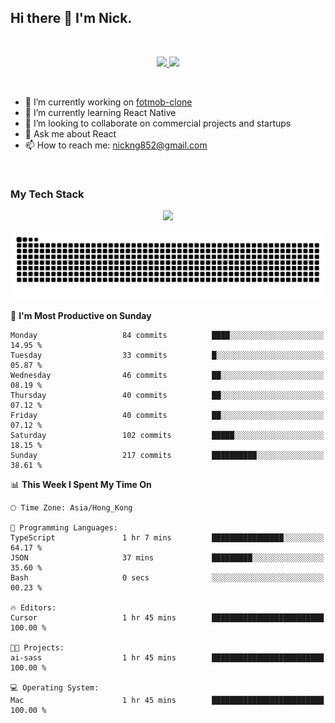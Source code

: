 ## Hi there 👋 I'm Nick.

<!--
**nickng852/nickng852** is a ✨ _special_ ✨ repository because its `README.md` (this file) appears on your GitHub profile.

Here are some ideas to get you started:

- 🔭 I’m currently working on ...
- 🌱 I’m currently learning ...
- 👯 I’m looking to collaborate on ...
- 🤔 I’m looking for help with ...
- 💬 Ask me about ...
- 📫 How to reach me: ...
- 😄 Pronouns: ...
- ⚡ Fun fact: ...
-->

<br />

<p align="center">
  <a href="https://shields.io">
    <img src="https://img.shields.io/badge/made_in-hong_kong-blue" />
  </a>

  <a href="https://github.com/antonkomarev/github-profile-views-counter">
    <img src="https://komarev.com/ghpvc/?username=nickng852&label=profile+views&color=brightgreen&abbreviated=true" />
  </a>
</p>

<br />

- 🔭 I’m currently working on [fotmob-clone](https://github.com/nickng852/fotmob-clone)
- 🌱 I’m currently learning React Native
- 👯 I’m looking to collaborate on commercial projects and startups
- 💬 Ask me about React
- 📫 How to reach me: [nickng852@gmail.com](nickng852@gmail.com)

<br />

<h3>My Tech Stack</h3>

<p align="center">
  <a href="https://skillicons.dev">
    <img src="https://skillicons.dev/icons?i=html,css,js,ts,tailwind,sass,emotion,styledcomponents,materialui,bootstrap,react,nextjs,jquery,nodejs,express,prisma,git,github,bitbucket,vite,npm,pnpm,linux,ubuntu,nginx,vercel,firebase,heroku,wordpress,figma,ps,pr" />
  </a>
</p>

<p align="center">
  <a href="https://github.com/Platane/snk">
    <img src="https://raw.githubusercontent.com/nickng852/nickng852/output/github-contribution-grid-snake-dark.svg" />
  </a>
</p>

<!--START_SECTION:waka-->
📅 **I'm Most Productive on Sunday** 

```text
Monday                   84 commits          ████░░░░░░░░░░░░░░░░░░░░░   14.95 % 
Tuesday                  33 commits          █░░░░░░░░░░░░░░░░░░░░░░░░   05.87 % 
Wednesday                46 commits          ██░░░░░░░░░░░░░░░░░░░░░░░   08.19 % 
Thursday                 40 commits          ██░░░░░░░░░░░░░░░░░░░░░░░   07.12 % 
Friday                   40 commits          ██░░░░░░░░░░░░░░░░░░░░░░░   07.12 % 
Saturday                 102 commits         █████░░░░░░░░░░░░░░░░░░░░   18.15 % 
Sunday                   217 commits         ██████████░░░░░░░░░░░░░░░   38.61 % 
```


📊 **This Week I Spent My Time On** 

```text
🕑︎ Time Zone: Asia/Hong_Kong

💬 Programming Languages: 
TypeScript               1 hr 7 mins         ████████████████░░░░░░░░░   64.17 % 
JSON                     37 mins             █████████░░░░░░░░░░░░░░░░   35.60 % 
Bash                     0 secs              ░░░░░░░░░░░░░░░░░░░░░░░░░   00.23 % 

🔥 Editors: 
Cursor                   1 hr 45 mins        █████████████████████████   100.00 % 

🐱‍💻 Projects: 
ai-sass                  1 hr 45 mins        █████████████████████████   100.00 % 

💻 Operating System: 
Mac                      1 hr 45 mins        █████████████████████████   100.00 % 
```


<!--END_SECTION:waka-->
